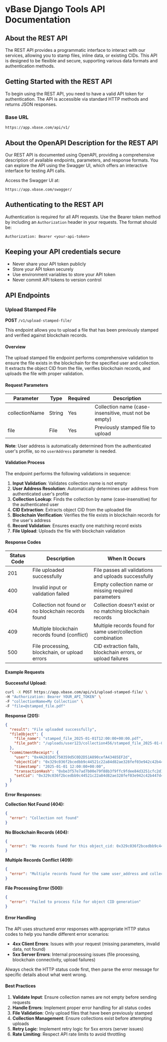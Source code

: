 # vBase Django Tools API Documentation

## About the REST API

The REST API provides a programmatic interface to interact with our services, allowing you to stamp files, inline data, or existing CIDs. This API is designed to be flexible and secure, supporting various data formats and authentication methods.

## Getting Started with the REST API

To begin using the REST API, you need to have a valid API token for authentication. The API is accessible via standard HTTP methods and returns JSON responses.

### Base URL
```
https://app.vbase.com/api/v1/
```

## About the OpenAPI Description for the REST API

Our REST API is documented using OpenAPI, providing a comprehensive description of available endpoints, parameters, and response formats. You can explore the API using the Swagger UI, which offers an interactive interface for testing API calls.

Access the Swagger UI at:
```
https://app.vbase.com/swagger/
```

## Authenticating to the REST API

Authentication is required for all API requests. Use the Bearer token method by including an `Authorization` header in your requests. The format should be:

```
Authorization: Bearer <your-api-token>
```

## Keeping your API credentials secure

- Never share your API token publicly
- Store your API token securely
- Use environment variables to store your API token
- Never commit API tokens to version control

## API Endpoints

### Upload Stamped File

**POST** `/v1/upload-stamped-file/`

This endpoint allows you to upload a file that has been previously stamped and verified against blockchain records.

#### Overview

The upload stamped file endpoint performs comprehensive validation to ensure the file exists in the blockchain for the specified user and collection. It extracts the object CID from the file, verifies blockchain records, and uploads the file with proper validation.

#### Request Parameters

| Parameter | Type | Required | Description |
|-----------|------|----------|-------------|
| collectionName | String | Yes | Collection name (case-insensitive, must not be empty) |
| file | File | Yes | Previously stamped file to upload |

**Note**: User address is automatically determined from the authenticated user's profile, so no `userAddress` parameter is needed.

#### Validation Process

The endpoint performs the following validations in sequence:

1. **Input Validation**: Validates collection name is not empty
2. **User Address Resolution**: Automatically determines user address from authenticated user's profile
3. **Collection Lookup**: Finds the collection by name (case-insensitive) for the authenticated user
4. **CID Extraction**: Extracts object CID from the uploaded file
5. **Blockchain Verification**: Verifies the file exists in blockchain records for the user's address
6. **Record Validation**: Ensures exactly one matching record exists
7. **File Upload**: Uploads the file with blockchain validation

#### Response Codes

| Status Code | Description | When It Occurs |
|-------------|-------------|----------------|
| 201 | File uploaded successfully | File passes all validations and uploads successfully |
| 400 | Invalid input or validation failed | Empty collection name or missing required parameters |
| 404 | Collection not found or no blockchain records found | Collection doesn't exist or no matching blockchain records |
| 409 | Multiple blockchain records found (conflict) | Multiple records found for same user/collection combination |
| 500 | File processing, blockchain, or upload errors | CID extraction fails, blockchain errors, or upload failures |

#### Example Requests

**Successful Upload:**
```bash
curl -X POST https://app.vbase.com/api/v1/upload-stamped-file/ \
-H "Authorization: Bearer YOUR_API_TOKEN" \
-F "collectionName=My Collection" \
-F "file=@stamped_file.pdf"
```

**Response (201):**
```json
{
  "result": "File uploaded successfully",
  "fileObject": {
    "file_name": "stamped_file_2025-01-01T12:00:00+00:00.pdf",
    "file_path": "/uploads/user123/collection456/stamped_file_2025-01-01T12:00:00+00:00.pdf"
  },
  "commitmentReceipt": {
    "user": "0x4A281DdC750359d5C0D2D51A890cefA43485EF2d",
    "objectCid": "0x329c036f2bcedbb9c44521c22a84d82ae328fef03e942c42b447d4ae67bbd800",
    "timestamp": "2025-01-01 12:00:00+00:00",
    "transactionHash": "0xbe3f57e7ad7b00e79f88b3f9ffc9fdee84d3251cfc2d121386d8fe793b0d782a",
    "setCid": "0x329c036f2bcedbb9c44521c22a84d82ae328fef03e942c42b447d4ae67bbd800"
  }
}
```

**Error Responses:**

**Collection Not Found (404):**
```json
{
  "error": "Collection not found"
}
```

**No Blockchain Records (404):**
```json
{
  "error": "No records found for this object_cid: 0x329c036f2bcedbb9c44521c22a84d82ae328fef03e942c42b447d4ae67bbd800"
}
```

**Multiple Records Conflict (409):**
```json
{
  "error": "Multiple records found for the same user_address and collection_name"
}
```

**File Processing Error (500):**
```json
{
  "error": "Failed to process file for object CID generation"
}
```

#### Error Handling

The API uses structured error responses with appropriate HTTP status codes to help you handle different error scenarios:

- **4xx Client Errors**: Issues with your request (missing parameters, invalid data, not found)
- **5xx Server Errors**: Internal processing issues (file processing, blockchain connectivity, upload failures)

Always check the HTTP status code first, then parse the error message for specific details about what went wrong.

#### Best Practices

1. **Validate Input**: Ensure collection names are not empty before sending requests
2. **Handle Errors**: Implement proper error handling for all status codes
3. **File Validation**: Only upload files that have been previously stamped
4. **Collection Management**: Ensure collections exist before attempting uploads
5. **Retry Logic**: Implement retry logic for 5xx errors (server issues)
6. **Rate Limiting**: Respect API rate limits to avoid throttling
